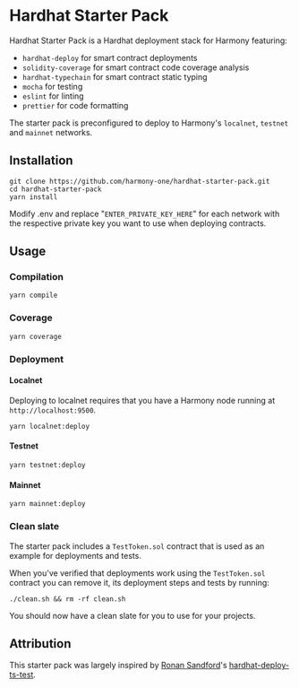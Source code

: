 # Hardhat Starter Pack

Hardhat Starter Pack is a Hardhat deployment stack for Harmony featuring:

- `hardhat-deploy` for smart contract deployments
- `solidity-coverage` for smart contract code coverage analysis
- `hardhat-typechain` for smart contract static typing
- `mocha` for testing
- `eslint` for linting
- `prettier` for code formatting

The starter pack is preconfigured to deploy to Harmony's `localnet`, `testnet` and `mainnet` networks.

## Installation

```
git clone https://github.com/harmony-one/hardhat-starter-pack.git
cd hardhat-starter-pack
yarn install
```

Modify .env and replace "`ENTER_PRIVATE_KEY_HERE`" for each network with the respective private key you want to use when deploying contracts.

## Usage

### Compilation

```
yarn compile
```

### Coverage

```
yarn coverage
```

### Deployment

#### Localnet

Deploying to localnet requires that you have a Harmony node running at `http://localhost:9500`.

```
yarn localnet:deploy
```

#### Testnet

```
yarn testnet:deploy
```

#### Mainnet

```
yarn mainnet:deploy
```

### Clean slate

The starter pack includes a `TestToken.sol` contract that is used as an example for deployments and tests.

When you've verified that deployments work using the `TestToken.sol` contract you can remove it, its deployment steps and tests by running:

```
./clean.sh && rm -rf clean.sh
```

You should now have a clean slate for you to use for your projects.

## Attribution

This starter pack was largely inspired by [Ronan Sandford](https://twitter.com/wighawag)'s [hardhat-deploy-ts-test](https://github.com/wighawag/hardhat-deploy-ts-test).
